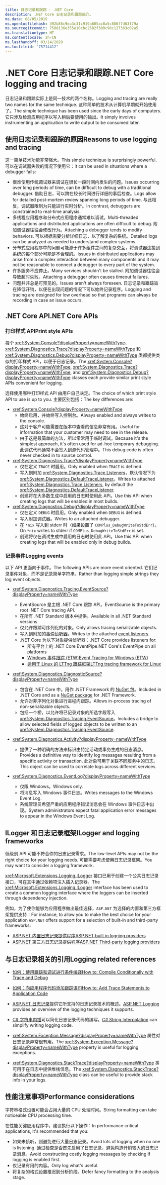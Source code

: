 ```yaml
---
title: 日志记录和跟踪 - .NET Core
description: .NET Core 日志记录和跟踪简介。
ms.date: 08/05/2019
ms.openlocfilehash: 392b88c9ea3c31c919a605ac0a5c886f7d63f79a
ms.sourcegitcommit: 7588136e355e10cbc2582f389c90c127363c02a5
ms.translationtype: HT
ms.contentlocale: zh-CN
ms.lasthandoff: 03/14/2020
ms.locfileid: "75714412"
---
```

# <a name="net-core-logging-and-tracing"></a><span data-ttu-id="d18b7-103">.NET Core 日志记录和跟踪</span><span class="sxs-lookup"><span data-stu-id="d18b7-103">.NET Core logging and tracing</span></span>

<span data-ttu-id="d18b7-104">日志记录和跟踪实际上是同一技术的两个名称。</span><span class="sxs-lookup"><span data-stu-id="d18b7-104">Logging and tracing are really two names for the same technique.</span></span> <span data-ttu-id="d18b7-105">这种简单的技术从计算机早期就开始使用了。</span><span class="sxs-lookup"><span data-stu-id="d18b7-105">The simple technique has been used since the early days of computers.</span></span> <span data-ttu-id="d18b7-106">它只涉及检测应用程序以写入稍后要使用的输出。</span><span class="sxs-lookup"><span data-stu-id="d18b7-106">It simply involves instrumenting an application to write output to be consumed later.</span></span>

## <a name="reasons-to-use-logging-and-tracing"></a><span data-ttu-id="d18b7-107">使用日志记录和跟踪的原因</span><span class="sxs-lookup"><span data-stu-id="d18b7-107">Reasons to use logging and tracing</span></span>

<span data-ttu-id="d18b7-108">这一简单技术功能非常强大。</span><span class="sxs-lookup"><span data-stu-id="d18b7-108">This simple technique is surprisingly powerful.</span></span> <span data-ttu-id="d18b7-109">可以在调试器失败的情况下使用它：</span><span class="sxs-lookup"><span data-stu-id="d18b7-109">It can be used in situations where a debugger fails:</span></span>

- <span data-ttu-id="d18b7-110">很难使用传统调试器来调试在很长一段时间内发生的问题。</span><span class="sxs-lookup"><span data-stu-id="d18b7-110">Issues occurring over long periods of time, can be difficult to debug with a traditional debugger.</span></span> <span data-ttu-id="d18b7-111">借助日志，可以跨在较长时间进行详细的事后检查。</span><span class="sxs-lookup"><span data-stu-id="d18b7-111">Logs allow for detailed post-mortem review spanning long periods of time.</span></span> <span data-ttu-id="d18b7-112">与此相反，调试器限制为只能进行实时分析。</span><span class="sxs-lookup"><span data-stu-id="d18b7-112">In contrast, debuggers are constrained to real-time analysis.</span></span>
- <span data-ttu-id="d18b7-113">多线程应用程序和分布式应用程序通常难以调试。</span><span class="sxs-lookup"><span data-stu-id="d18b7-113">Multi-threaded applications and distributed applications are often difficult to debug.</span></span>  <span data-ttu-id="d18b7-114">附加调试器往往会修改行为。</span><span class="sxs-lookup"><span data-stu-id="d18b7-114">Attaching a debugger tends to modify behaviors.</span></span> <span data-ttu-id="d18b7-115">可以根据需要分析详细日志，以了解复杂的系统。</span><span class="sxs-lookup"><span data-stu-id="d18b7-115">Detailed logs can be analyzed as needed to understand complex systems.</span></span>
- <span data-ttu-id="d18b7-116">分布式应用程序中的问题可能源于许多组件之间的复杂交互，将调试器连接到系统的每个部分可能是不合理的。</span><span class="sxs-lookup"><span data-stu-id="d18b7-116">Issues in distributed applications may arise from a complex interaction between many components and it may not be reasonable to connect a debugger to every part of the system.</span></span>
- <span data-ttu-id="d18b7-117">许多服务不应停止。</span><span class="sxs-lookup"><span data-stu-id="d18b7-117">Many services shouldn't be stalled.</span></span> <span data-ttu-id="d18b7-118">附加调试器往往会导致超时失败。</span><span class="sxs-lookup"><span data-stu-id="d18b7-118">Attaching a debugger often causes timeout failures.</span></span>
- <span data-ttu-id="d18b7-119">问题并非总是可预见的。</span><span class="sxs-lookup"><span data-stu-id="d18b7-119">Issues aren't always foreseen.</span></span> <span data-ttu-id="d18b7-120">日志记录和跟踪旨在降低开销，以便在出现问题的情况下可以始终记录程序。</span><span class="sxs-lookup"><span data-stu-id="d18b7-120">Logging and tracing are designed for low overhead so that programs can always be recording in case an issue occurs.</span></span>

## <a name="net-core-apis"></a><span data-ttu-id="d18b7-121">.NET Core API</span><span class="sxs-lookup"><span data-stu-id="d18b7-121">.NET Core APIs</span></span>

### <a name="print-style-apis"></a><span data-ttu-id="d18b7-122">打印样式 API</span><span class="sxs-lookup"><span data-stu-id="d18b7-122">Print style APIs</span></span>

<span data-ttu-id="d18b7-123">每个 <xref:System.Console?displayProperty=nameWithType>、<xref:System.Diagnostics.Trace?displayProperty=nameWithType> 和 <xref:System.Diagnostics.Debug?displayProperty=nameWithType> 类都提供类似的打印样式 API，以便于日志记录。</span><span class="sxs-lookup"><span data-stu-id="d18b7-123">The <xref:System.Console?displayProperty=nameWithType>, <xref:System.Diagnostics.Trace?displayProperty=nameWithType>, and <xref:System.Diagnostics.Debug?displayProperty=nameWithType> classes each provide similar print style APIs convenient for logging.</span></span>

<span data-ttu-id="d18b7-124">选择使用哪种打印样式 API 由用户自己决定。</span><span class="sxs-lookup"><span data-stu-id="d18b7-124">The choice of which print style API to use is up to you.</span></span> <span data-ttu-id="d18b7-125">主要区别包括：</span><span class="sxs-lookup"><span data-stu-id="d18b7-125">The key differences are:</span></span>

- <xref:System.Console?displayProperty=nameWithType>
  - <span data-ttu-id="d18b7-126">始终启用，并始终写入控制台。</span><span class="sxs-lookup"><span data-stu-id="d18b7-126">Always enabled and always writes to the console.</span></span>
  - <span data-ttu-id="d18b7-127">这对于客户可能需要在版本中查看的信息非常有用。</span><span class="sxs-lookup"><span data-stu-id="d18b7-127">Useful for information that your customer may need to see in the release.</span></span>
  - <span data-ttu-id="d18b7-128">由于这是最简单的方法，所以常常用于临时调试。</span><span class="sxs-lookup"><span data-stu-id="d18b7-128">Because it's the simplest approach, it's often used for ad-hoc temporary debugging.</span></span> <span data-ttu-id="d18b7-129">此调试代码通常不会签入到源代码管理中。</span><span class="sxs-lookup"><span data-stu-id="d18b7-129">This debug code is often never checked in to source control.</span></span>
- <xref:System.Diagnostics.Trace?displayProperty=nameWithType>
  - <span data-ttu-id="d18b7-130">仅在定义 `TRACE` 时启用。</span><span class="sxs-lookup"><span data-stu-id="d18b7-130">Only enabled when `TRACE` is defined.</span></span>
  - <span data-ttu-id="d18b7-131">写入到附加 <xref:System.Diagnostics.Trace.Listeners>，默认情况下为 <xref:System.Diagnostics.DefaultTraceListener>。</span><span class="sxs-lookup"><span data-stu-id="d18b7-131">Writes to attached <xref:System.Diagnostics.Trace.Listeners>, by default the <xref:System.Diagnostics.DefaultTraceListener>.</span></span>
  - <span data-ttu-id="d18b7-132">创建将在大多数生成中启用的日志时使用此 API。</span><span class="sxs-lookup"><span data-stu-id="d18b7-132">Use this API when creating logs that will be enabled in most builds.</span></span>
- <xref:System.Diagnostics.Debug?displayProperty=nameWithType>
  - <span data-ttu-id="d18b7-133">仅在定义 `DEBUG` 时启用。</span><span class="sxs-lookup"><span data-stu-id="d18b7-133">Only enabled when `DEBUG` is defined.</span></span>
  - <span data-ttu-id="d18b7-134">写入附加调试器。</span><span class="sxs-lookup"><span data-stu-id="d18b7-134">Writes to an attached debugger.</span></span>
  - <span data-ttu-id="d18b7-135">在 `*nix` 写入到 stderr 时（如果设置了 `COMPlus_DebugWriteToStdErr`）。</span><span class="sxs-lookup"><span data-stu-id="d18b7-135">On `*nix` writes to stderr if `COMPlus_DebugWriteToStdErr` is set.</span></span>
  - <span data-ttu-id="d18b7-136">创建将仅在调试生成中启用的日志时使用此 API。</span><span class="sxs-lookup"><span data-stu-id="d18b7-136">Use this API when creating logs that will be enabled only in debug builds.</span></span>

### <a name="logging-events"></a><span data-ttu-id="d18b7-137">记录事件</span><span class="sxs-lookup"><span data-stu-id="d18b7-137">Logging events</span></span>

<span data-ttu-id="d18b7-138">以下 API 更面向于事件。</span><span class="sxs-lookup"><span data-stu-id="d18b7-138">The following APIs are more event oriented.</span></span> <span data-ttu-id="d18b7-139">它们记录事件对象，而不是记录简单字符串。</span><span class="sxs-lookup"><span data-stu-id="d18b7-139">Rather than logging simple strings they log event objects.</span></span>

- <xref:System.Diagnostics.Tracing.EventSource?displayProperty=nameWithType>
  - <span data-ttu-id="d18b7-140">EventSource 是主根 .NET Core 跟踪 API。</span><span class="sxs-lookup"><span data-stu-id="d18b7-140">EventSource is the primary root .NET Core tracing API.</span></span>
  - <span data-ttu-id="d18b7-141">在所有 .NET Standard 版本中提供。</span><span class="sxs-lookup"><span data-stu-id="d18b7-141">Available in all .NET Standard versions.</span></span>
  - <span data-ttu-id="d18b7-142">仅允许跟踪可序列化的对象。</span><span class="sxs-lookup"><span data-stu-id="d18b7-142">Only allows tracing serializable objects.</span></span>
  - <span data-ttu-id="d18b7-143">写入到附加的[事件侦听器](xref:System.Diagnostics.Tracing.EventListener)。</span><span class="sxs-lookup"><span data-stu-id="d18b7-143">Writes to the attached [event listeners](xref:System.Diagnostics.Tracing.EventListener).</span></span>
  - <span data-ttu-id="d18b7-144">.NET Core 为以下对象提供侦听器：</span><span class="sxs-lookup"><span data-stu-id="d18b7-144">.NET Core provides listeners for:</span></span>
    - <span data-ttu-id="d18b7-145">所有平台上的 .NET Core EventPipe</span><span class="sxs-lookup"><span data-stu-id="d18b7-145">.NET Core's EventPipe on all platforms</span></span>
    - [<span data-ttu-id="d18b7-146">Windows 事件跟踪 (ETW)</span><span class="sxs-lookup"><span data-stu-id="d18b7-146">Event Tracing for Windows (ETW)</span></span>](/windows/win32/etw/event-tracing-portal)
    - [<span data-ttu-id="d18b7-147">适用于 Linux 的 LTTng 跟踪框架</span><span class="sxs-lookup"><span data-stu-id="d18b7-147">LTTng tracing framework for Linux</span></span>](https://lttng.org/)

- <xref:System.Diagnostics.DiagnosticSource?displayProperty=nameWithType>
  - <span data-ttu-id="d18b7-148">包含在 .NET Core 中，用作 .NET Framework 的 [NuGet 包](https://www.nuget.org/packages/System.Diagnostics.DiagnosticSource)。</span><span class="sxs-lookup"><span data-stu-id="d18b7-148">Included in .NET Core and as a [NuGet package](https://www.nuget.org/packages/System.Diagnostics.DiagnosticSource) for .NET Framework.</span></span>
  - <span data-ttu-id="d18b7-149">允许对非序列化对象进行进程内跟踪。</span><span class="sxs-lookup"><span data-stu-id="d18b7-149">Allows in-process tracing of non-serializable objects.</span></span>
  - <span data-ttu-id="d18b7-150">包括一个桥，以允许将已记录对象的所选字段写入 <xref:System.Diagnostics.Tracing.EventSource>。</span><span class="sxs-lookup"><span data-stu-id="d18b7-150">Includes a bridge to allow selected fields of logged objects to be written to an <xref:System.Diagnostics.Tracing.EventSource>.</span></span>

- <xref:System.Diagnostics.Activity?displayProperty=nameWithType>
  - <span data-ttu-id="d18b7-151">提供了一种明确的方法来标识由特定活动或事务生成的日志消息。</span><span class="sxs-lookup"><span data-stu-id="d18b7-151">Provides a definitive way to identify log messages resulting from a specific activity or transaction.</span></span> <span data-ttu-id="d18b7-152">此对象可用于关联不同服务中的日志。</span><span class="sxs-lookup"><span data-stu-id="d18b7-152">This object can be used to correlate logs across different services.</span></span>

- <xref:System.Diagnostics.EventLog?displayProperty=nameWithType>
  - <span data-ttu-id="d18b7-153">仅限 Windows。</span><span class="sxs-lookup"><span data-stu-id="d18b7-153">Windows only.</span></span>
  - <span data-ttu-id="d18b7-154">将消息写入 Windows 事件日志。</span><span class="sxs-lookup"><span data-stu-id="d18b7-154">Writes messages to the Windows Event Log.</span></span>
  - <span data-ttu-id="d18b7-155">系统管理员希望严重的应用程序错误消息会在 Windows 事件日志中出现。</span><span class="sxs-lookup"><span data-stu-id="d18b7-155">System administrators expect fatal application error messages to appear in the Windows Event Log.</span></span>

## <a name="ilogger-and-logging-frameworks"></a><span data-ttu-id="d18b7-156">ILogger 和日志记录框架</span><span class="sxs-lookup"><span data-stu-id="d18b7-156">ILogger and logging frameworks</span></span>

<span data-ttu-id="d18b7-157">低级别 API 可能不符合你的日志记录需求。</span><span class="sxs-lookup"><span data-stu-id="d18b7-157">The low-level APIs may not be the right choice for your logging needs.</span></span> <span data-ttu-id="d18b7-158">可能需要考虑使用日志记录框架。</span><span class="sxs-lookup"><span data-stu-id="d18b7-158">You may want to consider a logging framework.</span></span>

<span data-ttu-id="d18b7-159"><xref:Microsoft.Extensions.Logging.ILogger> 接口已用于创建一个公共日志记录接口，可在其中通过依赖项注入插入记录器。</span><span class="sxs-lookup"><span data-stu-id="d18b7-159">The <xref:Microsoft.Extensions.Logging.ILogger> interface has been used to create a common logging interface where the loggers can be inserted through dependency injection.</span></span>

<span data-ttu-id="d18b7-160">例如，为了使你能够为应用程序做出最佳选择，`ASP.NET` 为选择的内置和第三方框架提供支持：</span><span class="sxs-lookup"><span data-stu-id="d18b7-160">For instance, to allow you to make the best choice for your application `ASP.NET` offers support for a selection of built-in and third-party frameworks:</span></span>

- [<span data-ttu-id="d18b7-161">ASP.NET 内置日志记录提供程序</span><span class="sxs-lookup"><span data-stu-id="d18b7-161">ASP.NET built in logging providers</span></span>](/aspnet/core/fundamentals/logging/#built-in-logging-providers)
- [<span data-ttu-id="d18b7-162">ASP.NET 第三方日志记录提供程序</span><span class="sxs-lookup"><span data-stu-id="d18b7-162">ASP.NET Third-party logging providers</span></span>](/aspnet/core/fundamentals/logging/#third-party-logging-providers)

## <a name="logging-related-references"></a><span data-ttu-id="d18b7-163">与日志记录相关的引用</span><span class="sxs-lookup"><span data-stu-id="d18b7-163">Logging related references</span></span>

- [<span data-ttu-id="d18b7-164">如何：使用跟踪和调试进行条件编译</span><span class="sxs-lookup"><span data-stu-id="d18b7-164">How to: Compile Conditionally with Trace and Debug</span></span>](../../framework/debug-trace-profile/how-to-compile-conditionally-with-trace-and-debug.md)

- [<span data-ttu-id="d18b7-165">如何：向应用程序代码添加跟踪语句</span><span class="sxs-lookup"><span data-stu-id="d18b7-165">How to: Add Trace Statements to Application Code</span></span>](../../framework/debug-trace-profile/how-to-add-trace-statements-to-application-code.md)

- <span data-ttu-id="d18b7-166">[ASP.NET 日志记录](/aspnet/core/fundamentals/logging)提供它所支持的日志记录技术的概述。</span><span class="sxs-lookup"><span data-stu-id="d18b7-166">[ASP.NET Logging](/aspnet/core/fundamentals/logging) provides an overview of the logging techniques it supports.</span></span>

- <span data-ttu-id="d18b7-167">[C# 字符串内插](../../csharp/language-reference/tokens/interpolated.md)可以简化日志记录代码的编写。</span><span class="sxs-lookup"><span data-stu-id="d18b7-167">[C# String Interpolation](../../csharp/language-reference/tokens/interpolated.md) can simplify writing logging code.</span></span>

- <span data-ttu-id="d18b7-168"><xref:System.Exception.Message?displayProperty=nameWithType> 属性对日志记录异常很有用。</span><span class="sxs-lookup"><span data-stu-id="d18b7-168">The <xref:System.Exception.Message?displayProperty=nameWithType> property is useful for logging exceptions.</span></span>

- <span data-ttu-id="d18b7-169"><xref:System.Diagnostics.StackTrace?displayProperty=nameWithType> 类可用于在日志中提供堆栈信息。</span><span class="sxs-lookup"><span data-stu-id="d18b7-169">The <xref:System.Diagnostics.StackTrace?displayProperty=nameWithType> class can be useful to provide stack info in your logs.</span></span>

## <a name="performance-considerations"></a><span data-ttu-id="d18b7-170">性能注意事项</span><span class="sxs-lookup"><span data-stu-id="d18b7-170">Performance considerations</span></span>

<span data-ttu-id="d18b7-171">字符串格式设置可能会占用大量的 CPU 处理时间。</span><span class="sxs-lookup"><span data-stu-id="d18b7-171">String formatting can take noticeable CPU processing time.</span></span>

<span data-ttu-id="d18b7-172">在性能关键应用程序中，建议执行以下操作：</span><span class="sxs-lookup"><span data-stu-id="d18b7-172">In performance critical applications, it's recommended that you:</span></span>

- <span data-ttu-id="d18b7-173">如果未侦听，则避免进行大量日志记录。</span><span class="sxs-lookup"><span data-stu-id="d18b7-173">Avoid lots of logging when no one is listening.</span></span> <span data-ttu-id="d18b7-174">通过检查是否首先启用了日志记录，避免构造开销较大的日志记录消息。</span><span class="sxs-lookup"><span data-stu-id="d18b7-174">Avoid constructing costly logging messages by checking if logging is enabled first.</span></span>
- <span data-ttu-id="d18b7-175">仅记录有用的内容。</span><span class="sxs-lookup"><span data-stu-id="d18b7-175">Only log what's useful.</span></span>
- <span data-ttu-id="d18b7-176">将复杂的格式设置推迟到分析阶段。</span><span class="sxs-lookup"><span data-stu-id="d18b7-176">Defer fancy formatting to the analysis stage.</span></span>

